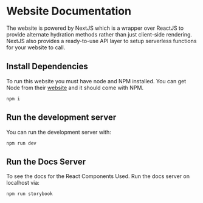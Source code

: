 # Website Documentation

The website is powered by NextJS which is a wrapper over ReactJS to provide alternate hydration methods rather than just client-side rendering. NextJS also provides a ready-to-use API layer to setup serverless functions for your website to call. 

## Install Dependencies

To run this website you must have node and NPM installed. You can get Node from their [website](https://nodejs.org/en/download) and it should come with NPM.

```
npm i
```

## Run the development server

You can run the development server with:

```
npm run dev
```

## Run the Docs Server

To see the docs for the React Components Used. Run the docs server on localhost via:

```
npm run storybook
```